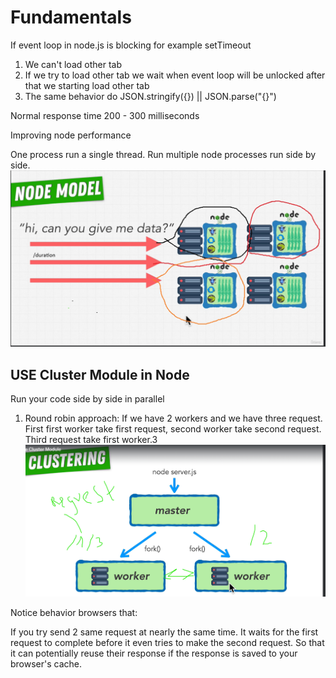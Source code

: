 # Fundamentals

If event loop in node.js is blocking for example setTimeout

1. We can't load other tab
2. If we try to load other tab we wait when event loop will be unlocked after that we starting load other tab
3. The same behavior do JSON.stringify({}) || JSON.parse("{}")

Normal response time 200 - 300 milliseconds

Improving node performance

One process run a single thread.
Run multiple node processes run side by side.
![Run multiple node processes run side by side](1.jpg)

## USE Cluster Module in Node

Run your code side by side in parallel

1. Round robin approach:
   If we have 2 workers and we have three request.
   First first worker take first request, second worker take second request.
   Third request take first worker.3
   ![Alt text](image.png)

Notice behavior browsers that:

If you try send 2 same request at nearly the same time.
It waits for the first request to complete before it even tries to make the second request.
So that it can potentially reuse their response if the response is saved to your browser's cache.
